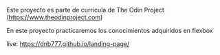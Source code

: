 Este proyecto es parte de curricula de The Odin Project (https://www.theodinproject.com)

En este proyecto practicaremos los conocimientos adquiridos en flexbox

live: https://dnb777.github.io/landing-page/